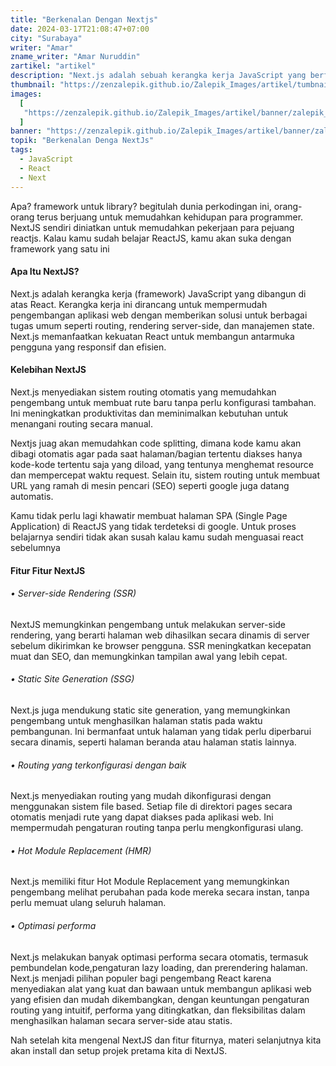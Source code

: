 ```yaml
---
title: "Berkenalan Dengan Nextjs"
date: 2024-03-17T21:08:47+07:00
city: "Surabaya"
writer: "Amar"
zname_writer: "Amar Nuruddin"
zartikel: "artikel"
description: "Next.js adalah sebuah kerangka kerja JavaScript yang berfokus pada pengalaman pengembangan yang intuitif dan pengoptimalan kinerja. Dengan dukungan penuh untuk React, Next.js menyediakan solusi lengkap untuk membangun aplikasi web"
thumbnail: "https://zenzalepik.github.io/Zalepik_Images/artikel/tumbnail/zalepik_thumbnail_pengkondisian%20di%20javascript.png"
images:
  [
   "https://zenzalepik.github.io/Zalepik_Images/artikel/banner/zalepik_banner_pengkondisian%20di%20javascript.png",
  ]
banner: "https://zenzalepik.github.io/Zalepik_Images/artikel/banner/zalepik_banner_pengkondisian%20di%20javascript.png"
topik: "Berkenalan Denga NextJs"
tags:
  - JavaScript
  - React
  - Next
---
```


Apa? framework untuk library? begitulah dunia perkodingan ini, orang-orang terus berjuang untuk memudahkan kehidupan para programmer. NextJS sendiri diniatkan untuk memudahkan pekerjaan para pejuang reactjs. Kalau kamu sudah belajar ReactJS, kamu akan suka dengan framework yang satu ini

#### Apa Itu NextJS?

Next.js adalah kerangka kerja (framework) JavaScript yang dibangun di atas React. Kerangka kerja ini dirancang untuk mempermudah pengembangan aplikasi web dengan memberikan solusi untuk berbagai tugas umum seperti routing, rendering server-side, dan manajemen state. Next.js memanfaatkan kekuatan React untuk membangun antarmuka pengguna yang responsif dan efisien.

#### Kelebihan NextJS
Next.js menyediakan sistem routing otomatis yang memudahkan pengembang untuk membuat rute baru tanpa perlu konfigurasi tambahan. Ini meningkatkan produktivitas dan meminimalkan kebutuhan untuk menangani routing secara manual.

<div class="zbarisbaru"></div>

Nextjs juag akan memudahkan code splitting, dimana kode kamu akan dibagi otomatis agar pada saat halaman/bagian tertentu diakses hanya kode-kode tertentu saja yang diload, yang tentunya menghemat resource dan mempercepat waktu request. Selain itu, sistem routing untuk membuat URL yang ramah di mesin pencari (SEO) seperti google juga datang automatis.

<div class="zbarisbaru"></div>

Kamu tidak perlu lagi khawatir membuat halaman SPA (Single Page Application) di ReactJS yang tidak terdeteksi di google. Untuk proses belajarnya sendiri tidak akan susah kalau kamu sudah menguasai react sebelumnya

#### Fitur Fitur NextJS

###### • Server-side Rendering (SSR)

NextJS memungkinkan pengembang untuk melakukan server-side rendering, yang berarti halaman web dihasilkan secara dinamis di server sebelum dikirimkan ke browser pengguna. SSR meningkatkan kecepatan muat dan SEO, dan memungkinkan tampilan awal yang lebih cepat.

###### • Static Site Generation (SSG)

Next.js juga mendukung static site generation, yang memungkinkan pengembang untuk menghasilkan halaman statis pada waktu pembangunan. Ini bermanfaat untuk halaman yang tidak perlu diperbarui secara dinamis, seperti halaman beranda atau halaman statis lainnya.

###### • Routing yang terkonfigurasi dengan baik

Next.js menyediakan routing yang mudah dikonfigurasi dengan menggunakan sistem file based. Setiap file di direktori pages secara otomatis menjadi rute yang dapat diakses pada aplikasi web. Ini mempermudah pengaturan routing tanpa perlu mengkonfigurasi ulang.

###### •  Hot Module Replacement (HMR)

Next.js memiliki fitur Hot Module Replacement yang memungkinkan pengembang melihat perubahan pada kode mereka secara instan, tanpa perlu memuat ulang seluruh halaman.

###### •  Optimasi performa

Next.js melakukan banyak optimasi performa secara otomatis, termasuk pembundelan kode,pengaturan lazy loading, dan prerendering halaman. Next.js menjadi pilihan populer bagi pengembang React karena menyediakan alat yang kuat dan bawaan untuk membangun aplikasi web yang efisien dan mudah dikembangkan, dengan keuntungan pengaturan routing yang intuitif, performa yang ditingkatkan, dan fleksibilitas dalam menghasilkan halaman secara server-side atau statis.

<div class="zbarisbaru"></div>

Nah setelah kita mengenal NextJS dan fitur fiturnya, materi selanjutnya kita akan install dan setup projek pretama kita di NextJS.